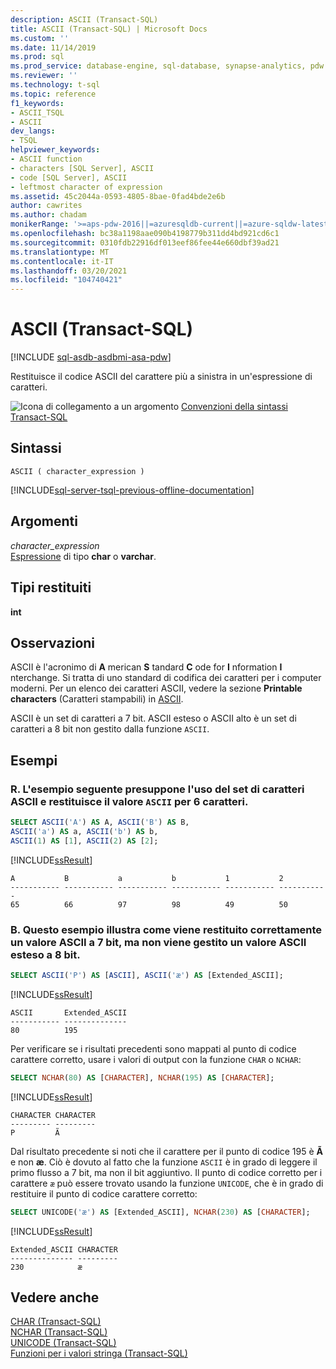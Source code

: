 ```yaml
---
description: ASCII (Transact-SQL)
title: ASCII (Transact-SQL) | Microsoft Docs
ms.custom: ''
ms.date: 11/14/2019
ms.prod: sql
ms.prod_service: database-engine, sql-database, synapse-analytics, pdw
ms.reviewer: ''
ms.technology: t-sql
ms.topic: reference
f1_keywords:
- ASCII_TSQL
- ASCII
dev_langs:
- TSQL
helpviewer_keywords:
- ASCII function
- characters [SQL Server], ASCII
- code [SQL Server], ASCII
- leftmost character of expression
ms.assetid: 45c2044a-0593-4805-8bae-0fad4bde2e6b
author: cawrites
ms.author: chadam
monikerRange: '>=aps-pdw-2016||=azuresqldb-current||=azure-sqldw-latest||>=sql-server-2016||>=sql-server-linux-2017||=azuresqldb-mi-current'
ms.openlocfilehash: bc38a1198aae090b4198779b311dd4bd921cd6c1
ms.sourcegitcommit: 0310fdb22916df013eef86fee44e660dbf39ad21
ms.translationtype: MT
ms.contentlocale: it-IT
ms.lasthandoff: 03/20/2021
ms.locfileid: "104740421"
---
```

# <a name="ascii-transact-sql"></a>ASCII (Transact-SQL)
[!INCLUDE [sql-asdb-asdbmi-asa-pdw](../../includes/applies-to-version/sql-asdb-asdbmi-asa-pdw.md)]

Restituisce il codice ASCII del carattere più a sinistra in un'espressione di caratteri.
  
![Icona di collegamento a un argomento](../../database-engine/configure-windows/media/topic-link.gif "Icona di collegamento a un argomento") [Convenzioni della sintassi Transact-SQL](../../t-sql/language-elements/transact-sql-syntax-conventions-transact-sql.md)
  
## <a name="syntax"></a>Sintassi  
  
```syntaxsql
ASCII ( character_expression )  
```  
  
[!INCLUDE[sql-server-tsql-previous-offline-documentation](../../includes/sql-server-tsql-previous-offline-documentation.md)]

## <a name="arguments"></a>Argomenti
*character_expression*  
[Espressione](../../t-sql/language-elements/expressions-transact-sql.md) di tipo **char** o **varchar**.
  
## <a name="return-types"></a>Tipi restituiti
 **int**  
  
## <a name="remarks"></a>Osservazioni
ASCII è l'acronimo di **A** merican **S** tandard **C** ode for **I** nformation **I** nterchange. Si tratta di uno standard di codifica dei caratteri per i computer moderni. Per un elenco dei caratteri ASCII, vedere la sezione **Printable characters** (Caratteri stampabili) in [ASCII](https://www.wikipedia.org/wiki/ASCII).

ASCII è un set di caratteri a 7 bit. ASCII esteso o ASCII alto è un set di caratteri a 8 bit non gestito dalla funzione `ASCII`. 

## <a name="examples"></a>Esempi 

### <a name="a-this-example-assumes-an-ascii-character-set-and-returns-the-ascii-value-for-6-characters"></a>R. L'esempio seguente presuppone l'uso del set di caratteri ASCII e restituisce il valore `ASCII` per 6 caratteri.
  
```sql
SELECT ASCII('A') AS A, ASCII('B') AS B,   
ASCII('a') AS a, ASCII('b') AS b,  
ASCII(1) AS [1], ASCII(2) AS [2];  
```  
  
[!INCLUDE[ssResult](../../includes/ssresult-md.md)]
  
```
A           B           a           b           1           2  
----------- ----------- ----------- ----------- ----------- -----------  
65          66          97          98          49          50  
```  
  
### <a name="b-this-examples-shows-how-a-7-bit-ascii-value-is-returned-correctly-but-an-8-bit-extended-ascii-value-is-not-handled"></a>B. Questo esempio illustra come viene restituito correttamente un valore ASCII a 7 bit, ma non viene gestito un valore ASCII esteso a 8 bit.

```sql
SELECT ASCII('P') AS [ASCII], ASCII('æ') AS [Extended_ASCII];
```

[!INCLUDE[ssResult](../../includes/ssresult-md.md)]

```
ASCII       Extended_ASCII
----------- --------------
80          195
```

Per verificare se i risultati precedenti sono mappati al punto di codice carattere corretto, usare i valori di output con la funzione `CHAR` o `NCHAR`:

```sql
SELECT NCHAR(80) AS [CHARACTER], NCHAR(195) AS [CHARACTER];
```

[!INCLUDE[ssResult](../../includes/ssresult-md.md)]

```
CHARACTER CHARACTER
--------- ---------
P         Ã
```

Dal risultato precedente si noti che il carattere per il punto di codice 195 è **Ã** e non **æ**. Ciò è dovuto al fatto che la funzione `ASCII` è in grado di leggere il primo flusso a 7 bit, ma non il bit aggiuntivo. Il punto di codice corretto per i carattere `æ` può essere trovato usando la funzione `UNICODE`, che è in grado di restituire il punto di codice carattere corretto:

```sql
SELECT UNICODE('æ') AS [Extended_ASCII], NCHAR(230) AS [CHARACTER];
```

[!INCLUDE[ssResult](../../includes/ssresult-md.md)]

```
Extended_ASCII CHARACTER
-------------- ---------
230            æ
```

## <a name="see-also"></a>Vedere anche
 [CHAR &#40;Transact-SQL&#41;](../../t-sql/functions/char-transact-sql.md)  
 [NCHAR &#40;Transact-SQL&#41;](../../t-sql/functions/nchar-transact-sql.md)  
 [UNICODE &#40;Transact-SQL&#41;](../../t-sql/functions/unicode-transact-sql.md)  
 [Funzioni per i valori stringa &#40;Transact-SQL&#41;](../../t-sql/functions/string-functions-transact-sql.md)
  
